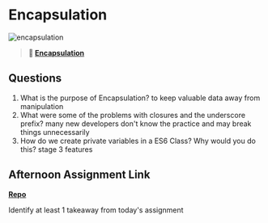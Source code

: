 # Encapsulation

![encapsulation](https://bcw.blob.core.windows.net/public/img/journals/5838157482080222)

> **📖 [Encapsulation](https://codeworksacademy.com/fs-student-guide/resources/wk3/02-Encapsulation)**

## Questions

1. What is the purpose of Encapsulation?
to keep valuable data away from manipulation
2. What were some of the problems with closures and the underscore prefix?
many new developers don't know the practice and may break things unnecessarily 
3. How do we create private variables in a ES6 Class? Why would you do this?
stage 3 features
## Afternoon Assignment Link

**[Repo](https://github.com/big-daddy-dom/4-5)**

Identify at least 1 takeaway from today's assignment
